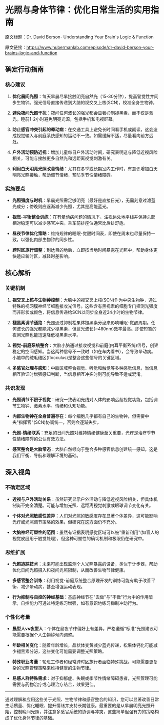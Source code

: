 # 光照与身体节律：优化日常生活的实用指南

原文标题：Dr. David Berson- Understanding Your Brain's Logic & Function

原文链接：https://www.hubermanlab.com/episode/dr-david-berson-your-brains-logic-and-function

<YouTube videoId="oC3fhUjg30E" />

## 确定行动指南

### 核心建议
1. **优化晨间光照**：每天早晨尽早接触明亮自然光（15-30分钟），提高警觉性并同步生物钟。强光信号直接传递到大脑的视交叉上核(SCN)，校准全身生物钟。
   
2. **避免夜间光照干扰**：夜间任何波长的强光都会显著抑制褪黑素，而不仅是蓝光。睡前1-2小时避免明亮光源，包括手机和电视屏幕。
   
3. **防止感官冲突引起的晕动病**：在交通工具上避免长时间看手机或阅读，这会造成视觉输入与前庭系统感知的运动不一致。如需缓解不适，尽量看向前方远处。
   
4. **户外活动预防近视**：增加儿童每日户外活动时间，研究表明这与降低近视风险相关，可能与接触更多自然光和远距离视觉刺激有关。

5. **利用白天明亮光照改善情绪**：尤其在冬季或长期室内工作时，有意识增加白天明亮光照接触，帮助调节情绪，预防季节性情绪障碍。

### 实施要点
- **光照强度与时机**：早晨光照需足够明亮（最好是直接日光），无需刻意过滤蓝光成分；傍晚则应逐渐减少光照，尤其是高能蓝光。
  
- **视觉-平衡整合训练**：在有晕动病问题的情况下，注视远处地平线并保持头部相对稳定可以减少感官冲突。乘车前排座位通常比后排舒适。
  
- **昼夜节律优化策略**：维持规律的睡眠-觉醒时间表，即使在周末也尽量保持一致，以强化内部生物钟的同步性。
  
- **跨时区旅行调整**：到达目的地后，立即按当地时间暴露在光照中，帮助身体更快适应新时区，减轻时差影响。

## 核心解析

### 关键机制
1. **视交叉上核与生物钟控制**：大脑中的视交叉上核(SCN)作为中央生物钟，通过特殊的视网膜神经节细胞接收光信号。这些含有黑视素的细胞专门探测光强度而非形状或颜色，将信息传递给SCN以同步全身近24小时的生物节律。

2. **褪黑素调节通路**：光照通过抑制松果体褪黑素分泌来影响睡眠-觉醒周期。任何波长的强光都能减少褪黑素，但蓝光波长(~480nm)效率最高。即使短暂的夜间光照也能迅速降低褪黑素水平。

3. **视觉-前庭系统整合**：大脑小脑通过接收视觉和前庭(内耳平衡系统)信号，创建稳定的空间感知。当这两种信号不一致时（如在车内看书），会导致晕动病。小脑中的绒毛结区(flocculus)是整合这些信号的关键区域。

4. **多感官处理与感知**：中脑区域整合视觉、听觉和触觉等多种感觉信息，当信息相互验证时增强感知判断，当信息相互冲突时则可能导致不适或混淆。

### 共识发现
- **光照调节不限于视觉**：研究一致表明光线对人体的影响远超视觉功能，包括调节生物钟、激素水平、情绪和认知功能。
  
- **内部生物钟在全身普遍存在**：每个细胞几乎都有自己的生物钟，但需要中央"指挥官"(SCN)协调统一，否则会逐渐失步。
  
- **光照-情绪联系**：充足的日间光照对维持情绪健康至关重要，光疗是治疗季节性情绪障碍的公认有效方法。
  
- **感官整合是大脑常态**：大脑自然倾向于整合多种感官信息创建统一感知，这是我们平衡、导航和理解环境的基础。

## 深入视角

### 不确定区域
- **近视与户外活动关系**：虽然研究显示户外活动与降低近视风险相关，但具体机制尚不完全清楚。可能与增加光照、远距离视觉刺激或眼球调节变化有关。
  
- **个体对光照敏感性差异**：人们对光照的敏感度存在显著个体差异，这可能影响光疗或光照调节策略的效果，但研究在这方面仍不充分。
  
- **大脑神经可塑性的范围**：虽然有证据表明感觉区域可以被"重新利用"(如盲人的视觉皮层用于触觉处理)，但这种可塑性的确切机制和极限仍在研究中。

### 思维扩展
- **光照追踪技术**：未来可能出现监测个人光照暴露的设备，类似于计步器，帮助优化日间光照摄入和夜间光照限制，从而改善生物节律健康。
  
- **多感官整合训练**：利用视觉-前庭系统整合原理开发的训练可能有助于改善平衡、减少晕动病，甚至增强运动表现。
  
- **行为抑制与自控的神经基础**：基底神经节在"去做"与"不做"行为中的作用暗示，自控能力可通过特定练习增强，如有意识地练习抑制冲动行为。

### 个性化考量
- **晨型人vs夜型人**：个体在昼夜节律偏好上有差异，严格遵循"标准"光照建议可能需要根据个人生物钟倾向调整。
  
- **年龄相关变化**：随着年龄增长，晶状体变黄减少蓝光传递，松果体钙化可能减少褪黑素分泌，这些变化可能需要调整光照策略。
  
- **特殊职业考量**：轮班工作者和经常跨时区旅行者面临特殊挑战，可能需要更复杂的光照管理策略来维持健康的生物节律。
  
- **易感人群特殊需求**：对于抑郁症、失眠或季节性情绪障碍患者，光照管理可能需要与药物治疗或心理治疗结合，效果更佳。

---

通过理解和应用这些关于光照、生物节律和感官整合的知识，您可以显著改善日常生活质量、优化睡眠、提升情绪并支持长期健康。最重要的是从早晨明亮光照开始，控制晚间光照，并注意多感官系统的协调与冲突，这些简单但强有力的策略构成了优化身体节律的基础。
